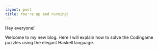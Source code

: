 ```yaml
---
layout: post
title: You're up and running!
---
```


Hey everyone!

Welcome to my new blog. Here I will explain how to solve the Codingame puzzles using the elegant Haskell language.